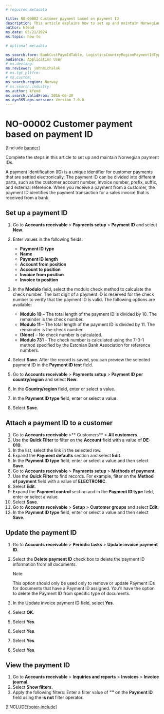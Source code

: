 ```yaml
--- 
# required metadata 
 
title: NO-00002 Customer payment based on payment ID
description: This article explains how to set up and maintain Norwegian payment IDs. 
author: kfend
ms.date: 05/21/2024
ms.topic: how-to 
 
# optional metadata 
 
ms.search.form: BankCustPaymIdTable, LogisticsCountryRegionPaymentIdType_NO, CustTable, CustPaymMode, CustGroup,  CustInvoiceJournal   
audience: Application User 
# ms.devlang:  
ms.reviewer: johnmichalak
# ms.tgt_pltfrm:  
# ms.custom:  
ms.search.region: Norway
# ms.search.industry: 
ms.author: kfend
ms.search.validFrom: 2016-06-30 
ms.dyn365.ops.version: Version 7.0.0 
---
```

# NO-00002 Customer payment based on payment ID

[!include [banner](../../includes/banner.md)]

Complete the steps in this article to set up and maintain Norwegian payment IDs. 

A payment identification (ID) is a unique identifier for customer payments that are settled electronically. The payment ID can be divided into different parts, such as the customer account number, invoice number, prefix, suffix, and external reference. When you receive a payment from a customer, the payment ID identifies the payment transaction for a sales invoice that is received from a bank.

## Set up a payment ID
1. Go to **Accounts receivable** > **Payments setup** > **Payment ID** and select **New**.
2. Enter values in the following fields:

   - **Payment ID type**
   - **Name**
   - **Payment ID length**
   - **Account from position**
   - **Account to position**
   - **Invoice from position**
   - **Invoice to position** 

3. In the **Modulo** field, select the modulo check method to calculate the check number. The last digit of a payment ID is reserved for the check number to verify that the payment ID is valid. The following options are available:

   - **Modulo 10** – The total length of the payment ID is divided by 10. The remainder is the check number.
   - **Modulo 11** – The total length of the payment ID is divided by 11. The remainder is the check number.
   - **(None)** – No check number is calculated.
   - **Modulo 731** - The check number is calculated using the 7-3-1 method specified by the Estonian Bank Association for reference numbers.

4. Select **Save**. After the record is saved, you can preview the selected payment ID in the **Payment ID test** field.
5. Go to **Accounts receivable** > **Payments setup** > **Payment ID per country/region** and select **New**.
6. In the **Country/region** field, enter or select a value.
7. In the **Payment ID type** field, enter or select a value.
8. Select **Save**.

## Attach a payment ID to a customer
1. Go to **Accounts receivable** >** Customers** > **All customers**.
2. Use the **Quick Filter** to filter on the **Account** field with a value of **DE-010**.
3. In the list, select the link in the selected row.
4. Expand the **Payment defaults** section and select **Edit**.
5. In the **Payment ID type** field, enter or select a value and then select **Save**.
6. Go to **Accounts receivable** > **Payments setup** > **Methods of payment**.
7. Use the **Quick Filter** to find records. For example, filter on the **Method of payment** field with a value of **ELECTRONIC**.
8. Select **Edit**.
9. Expand the **Payment control** section and in the **Payment ID type** field, enter or select a value.
10. Select **Save**.
11. Go to **Accounts receivable** > **Setup** > **Customer groups** and select **Edit**.
12. In the **Payment ID type** field, enter or select a value and then select **Save**.

## Update the payment ID
1. Go to **Accounts receivable** > **Periodic tasks** > **Update invoice payment ID**.
2. Select the **Delete payment ID** check box to delete the payment ID information from all documents.

    > [!NOTE]
    > This option should only be used only to remove or update Payment IDs for documents that have a Payment ID assigned. You'll have the option to delete the Payment ID from specific type of documents.  

3. In the Update invoice payment ID field, select **Yes**.
4. Select **OK**.
5. Select **Yes**.
6. Select **Yes**.
7. Select **Yes**.
8. Select **Yes**.

## View the payment ID
1. Go to **Accounts receivable** > **Inquiries and reports** > **Invoices** > **Invoice journal**.
2. Select **Show filters**.
3. Apply the following filters: Enter a filter value of **""** on the **Payment ID** field using the **is not** filter operator.



[!INCLUDE[footer-include](../../../includes/footer-banner.md)]
